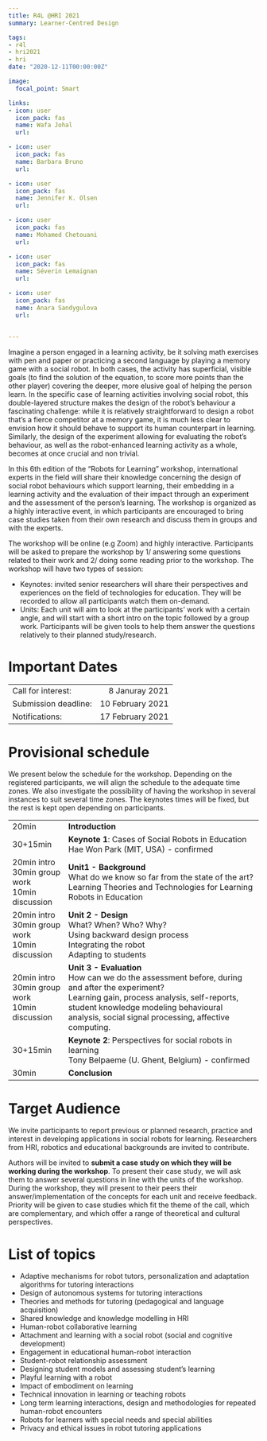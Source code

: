 ```yaml
---
title: R4L @HRI 2021
summary: Learner-Centred Design

tags:
- r4l
- hri2021
- hri
date: "2020-12-11T00:00:00Z"

image:
  focal_point: Smart

links:
- icon: user
  icon_pack: fas
  name: Wafa Johal
  url:

- icon: user
  icon_pack: fas
  name: Barbara Bruno
  url:

- icon: user
  icon_pack: fas
  name: Jennifer K. Olsen
  url: 

- icon: user
  icon_pack: fas
  name: Mohamed Chetouani
  url: 

- icon: user
  icon_pack: fas
  name: Séverin Lemaignan
  url: 

- icon: user
  icon_pack: fas
  name: Anara Sandygulova
  url: 


---
```

Imagine a person engaged in a learning activity, be it solving math exercises with pen and paper or practicing a second language by playing a memory game with a social robot. In both cases, the activity has superficial, visible goals (to find the solution of the equation, to score more points than the other player) covering the deeper, more elusive goal of helping the person learn. In the specific case of learning activities involving social robot, this double-layered structure makes the design of the robot’s behaviour a fascinating challenge: while it is relatively straightforward to design a robot that’s a fierce competitor at a memory game, it is much less clear to envision how it should behave to support its human counterpart in learning. Similarly, the design of the experiment allowing for evaluating the robot’s behaviour, as well as the robot-enhanced learning activity as a whole, becomes at once crucial and non trivial.

In this 6th edition of the “Robots for Learning” workshop, international experts in the field will share their knowledge concerning the design of social robot behaviours which support learning, their embedding in a learning activity and the evaluation of their impact through an experiment and the assessment of the person’s learning. The workshop is organized as a highly interactive event, in which participants are encouraged to bring case studies taken from their own research and discuss them in groups and with the experts.



The workshop will be online (e.g Zoom) and highly interactive. Participants will be asked to prepare the workshop by 1/ answering some questions related to their work and 2/ doing some reading prior to the workshop. The workshop will have two types of session:
- Keynotes: invited senior researchers will share their perspectives and experiences on the field of technologies for education. They will be recorded to allow all participants watch them on-demand.
- Units: Each unit will aim to look at the participants' work with a certain angle, and will start with a short intro on the topic followed by a group work. Participants will be given tools to help them answer the questions relatively to their planned study/research. 

# Important Dates
| | |
|----|----:|
|Call for interest:                         |8 Januray 2021|
|Submission deadline:                       |10 February 2021|
|Notifications:                             |17 February 2021|


# Provisional schedule  
We present below the schedule for the workshop. Depending on the registered participants, we will align the schedule to the adequate time zones. We also investigate the possibility of having the workshop in several instances to suit several time zones. The keynotes times will be fixed, but the rest is kept open depending on participants.

|  |  |
|-------------| -------------| 
| 20min       | **Introduction** |
| 30+15min    | **Keynote 1**: Cases of Social Robots in Education <br> Hae Won Park (MIT, USA) - confirmed |
| 20min intro <br> 30min group work <br> 10min discussion |**Unit1 - Background** <br> What do we know so far from the state of the art? <br> Learning Theories and Technologies for Learning <br> Robots in Education|
| 20min intro <br> 30min group work <br> 10min discussion| **Unit 2 - Design** <br> What? When? Who? Why? <br> Using backward design process  <br> Integrating the robot  <br> Adapting to students| 
| 20min intro  <br> 30min group work <br> 10min discussion | **Unit 3 - Evaluation** <br> How can we do the assessment before, during and after the experiment? <br> Learning gain, process analysis, self-reports, student knowledge modeling behavioural analysis, social signal processing, affective computing.|
| 30+15min | **Keynote 2**: Perspectives for social robots in learning <br> Tony Belpaeme (U. Ghent, Belgium) - confirmed |
| 30min | **Conclusion**|
    
# Target Audience
We invite participants to report previous or planned research, practice and interest in developing applications in social robots for learning. Researchers from HRI, robotics and educational backgrounds are invited to contribute.

Authors will be invited to **submit a case study on which they will be working during the workshop**. To present their case study, we will ask them to answer several questions in line with the units of the workshop. During the workshop, they will present to their peers their answer/implementation of the concepts for each unit and receive feedback. Priority will be given to case studies which fit the theme of the call, which are complementary, and which offer a range of theoretical and cultural perspectives.


# List of topics
- Adaptive mechanisms for robot tutors, personalization and adaptation algorithms for tutoring interactions
- Design of autonomous systems for tutoring interactions
- Theories and methods for tutoring (pedagogical and  language acquisition)
- Shared knowledge and knowledge modelling in HRI 
- Human-robot collaborative learning
- Attachment and learning with a social robot (social and cognitive development)
- Engagement in educational human-robot interaction
- Student-robot relationship assessment
- Designing student models and assessing student’s learning    
- Playful learning with a robot
- Impact of embodiment on learning   
- Technical innovation in learning or teaching robots
- Long term learning interactions, design and methodologies for repeated human-robot encounters
- Robots for learners with special needs and special abilities
- Privacy and ethical issues in robot tutoring applications